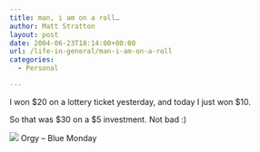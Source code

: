 ```yaml
---
title: man, i am on a roll…
author: Matt Stratton
layout: post
date: 2004-06-23T18:14:00+00:00
url: /life-in-general/man-i-am-on-a-roll
categories:
  - Personal

---
```

I won $20 on a lottery ticket yesterday, and today I just won $10.

So that was $30 on a $5 investment. Not bad :)

[![][1]][2] Orgy &#8211; Blue Monday</span>

 [1]: http://ax.phobos.apple.com.edgesuite.net/images/iTunes.gif
 [2]: http://www.itunes.com